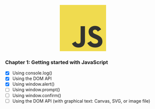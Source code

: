 <p align="center">
  <img width="150" height="150" src="https://raw.githubusercontent.com/github/explore/80688e429a7d4ef2fca1e82350fe8e3517d3494d/topics/javascript/javascript.png">
</p>


### Chapter 1: Getting started with JavaScript 

- [x] Using console.log()
- [x] Using the DOM API
- [x] Using window.alert()
- [ ] Using window.prompt()
- [ ] Using window.confirm()
- [ ] Using the DOM API (with graphical text: Canvas, SVG, or image file) 
